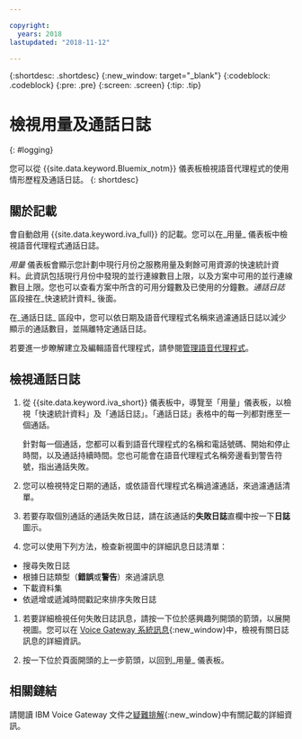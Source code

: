 ```yaml
---

copyright:
  years: 2018
lastupdated: "2018-11-12"

---
```


{:shortdesc: .shortdesc}
{:new_window: target="_blank"}
{:codeblock: .codeblock}
{:pre: .pre}
{:screen: .screen}
{:tip: .tip}


# 檢視用量及通話日誌
{: #logging}

您可以從 {{site.data.keyword.Bluemix_notm}} 儀表板檢視語音代理程式的使用情形歷程及通話日誌。
{: shortdesc}

## 關於記載

會自動啟用 {{site.data.keyword.iva_full}} 的記載。您可以在_用量_ 儀表板中檢視語音代理程式通話日誌。

_用量_ 儀表板會顯示您計劃中現行月份之服務用量及剩餘可用資源的快速統計資料。此資訊包括現行月份中發現的並行連線數目上限，以及方案中可用的並行連線數目上限。您也可以查看方案中所含的可用分鐘數及已使用的分鐘數。_通話日誌_ 區段接在_快速統計資料_ 後面。

在_通話日誌_ 區段中，您可以依日期及語音代理程式名稱來過濾通話日誌以減少顯示的通話數目，並隔離特定通話日誌。

若要進一步瞭解建立及編輯語音代理程式，請參閱[管理語音代理程式](managing.html)。

##  檢視通話日誌

1. 從 {{site.data.keyword.iva_short}} 儀表板中，導覽至「用量」儀表板，以檢視「快速統計資料」及「通話日誌」。「通話日誌」表格中的每一列都對應至一個通話。

      針對每一個通話，您都可以看到語音代理程式的名稱和電話號碼、開始和停止時間，以及通話持續時間。您也可能會在語音代理程式名稱旁邊看到警告符號，指出通話失敗。

1.  您可以檢視特定日期的通話，或依語音代理程式名稱過濾通話，來過濾通話清單。

1. 若要存取個別通話的通話失敗日誌，請在該通話的**失敗日誌**直欄中按一下**日誌**圖示。

1. 您可以使用下列方法，檢查新視圖中的詳細訊息日誌清單：
  * 搜尋失敗日誌
  * 根據日誌類型（**錯誤**或**警告**）來過濾訊息
  * 下載資料集
  * 依遞增或遞減時間戳記來排序失敗日誌

1. 若要詳細檢視任何失敗日誌訊息，請按一下位於感興趣列開頭的箭頭，以展開視圖。您可以在 [Voice Gateway 系統訊息](https://www.ibm.com/support/knowledgecenter/SS4U29/messages.html){:new_window}中，檢視有關日誌訊息的詳細資訊。

1. 按一下位於頁面開頭的上一步箭頭，以回到_用量_ 儀表板。

## 相關鏈結
請閱讀 IBM Voice Gateway 文件之[疑難排解](https://www.ibm.com/support/knowledgecenter/SS4U29/troubleshooting.html){:new_window}中有關記載的詳細資訊。
